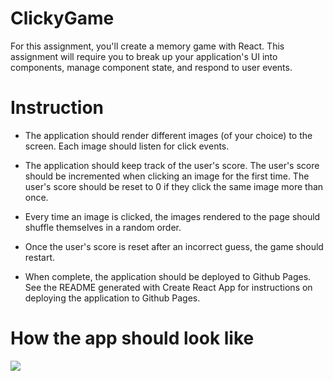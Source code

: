 # ClickyGame
For this assignment, you'll create a memory game with React. This assignment will require you to break up your application's UI into components, manage component state, and respond to user events.

# Instruction
* The application should render different images (of your choice) to the screen. Each image should listen for click events.


* The application should keep track of the user's score. The user's score should be incremented when clicking an image for the first time. The user's score should be reset to 0 if they click the same image more than once.


* Every time an image is clicked, the images rendered to the page should shuffle themselves in a random order.


* Once the user's score is reset after an incorrect guess, the game should restart.


* When complete, the application should be deployed to Github Pages. See the README generated with Create React App for instructions on deploying the application to Github Pages.

# How the app should look like
![](adventuretime.gif)
